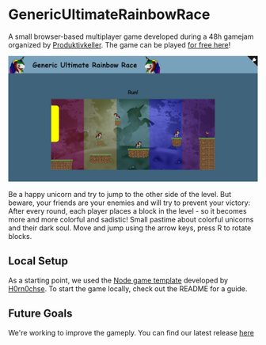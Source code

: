 # GenericUltimateRainbowRace

A small browser-based multiplayer game developed during a 48h gamejam organized by [Produktivkeller](https://produktivkeller.com/).
The game can be played [for free here](https://gurr.onrender.com/)!

![Generic Ultimate Rainbow Race](https://raw.githubusercontent.com/H0rn0chse/GenericUltimateRainbowRace/main/docu/game.png "Generic Ultimate Rainbow Race")

Be a happy unicorn and try to jump to the other side of the level. But beware, your friends are your enemies and will try to prevent your victory:
After every round, each player places a block in the level - so it becomes more and more colorful and sadistic!
Small pastime about colorful unicorns and their dark soul.
Move and jump using the arrow keys, press R to rotate blocks.

## Local Setup
As a starting point, we used the [Node game template](https://github.com/H0rn0chse/node-game-template) developed by [H0rn0chse](https://github.com/H0rn0chse).
To start the game locally, check out the README for a guide.

## Future Goals
We're working to improve the gameply. You can find our latest release [here](https://gurr-preview.onrender.com/)
